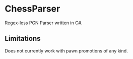 # ChessParser
Regex-less PGN Parser written in C#.

## Limitations
Does not currently work with pawn promotions of any kind.
